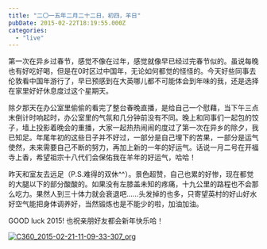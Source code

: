 ```yaml
---
title: "二〇一五年二月二十二日，初四，羊日"
pubDate: 2015-02-22T18:19:55.000Z
categories: 
  - "live"
---
```


第一次在异乡过春节，感觉不像在过年，感觉就像早已经过完春节似的。虽说每晚也有好吃好喝，但是在0时区过中国年，无论如何都觉的怪怪的。今天好些同事去伦敦看中国年游行了，早已预感到在大英哪儿都不可能体会到年味的我，还是选择在家里好好休息度过这个星期天。

除夕那天在办公室里偷偷的看完了整台春晚直播，是给自己一个慰藉，当下午三点末倒计时响起时，办公室里的气氛和几分钟前没有不同。晚上和同事们一起包的饺子，墙上投影着晚会的重播，大家一起热热闹闹的度过了第一次在异乡的除夕，我已知足。年尾年初的这些日子并不好过，一部分是自己埋下的苦果，一部分是运气使然，未来需要自己不断的努力，再加上新的一年的好运气。话说一月二号在开福寺上香，希望祖宗十八代们会保佑我在羊年的好运气，哈哈！

昨天和室友去远足（P.S.难得的双休^^）。景色超赞，自己也累的好惨，现在都觉的大腿以下的部分酸酸的。如果没有左膝盖未知的疼痛，十九公里的路程也不会那么吃力。果然人到三十体力就会衰退吧……头发掉的也多，只寄望英村的好山好水好空气能把身体调养好，当然锻炼也是不能少的啦，加油加油。

GOOD luck 2015! 也祝亲朋好友都会新年快乐哈！

[![C360_2015-02-21-11-09-33-307_org](https://blog.liuweinan.com/wp-content/uploads/2015/02/C360_2015-02-21-11-09-33-307_org-1024x579.jpg)](https://blog.liuweinan.com/wp-content/uploads/2015/02/C360_2015-02-21-11-09-33-307_org.jpg)
